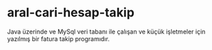 # aral-cari-hesap-takip
Java üzerinde ve MySql veri tabanı ile çalışan ve küçük işletmeler için yazılmış bir fatura takip programıdır.
